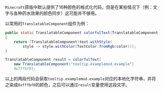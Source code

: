 `Minecraft`原版中默认提供了16种颜色的格式化代码，但是在某些情况下（例：文字与各种药水效果的颜色同步）这可能并不够用。

以常用的`TranslatableComponent`组件为例：

```java
public static TranslatableComponent colorfulText(TranslatableComponent text, int color)
{
    return (TranslatableComponent)text.withStyle(
        style -> style.withColor(TextColor.fromRgb(color)));
}
```
```java
TranslatableComponent result = colorfulText(
    new TranslatableComponent("tooltip.examplemod.example")
    0xfffbf0);
```

以上的两段代码会获取`tooltip.examplemod.example`对应的本地化字符串，并将之染成`0xfffbf0`的颜色，之后可以通过`result`变量使用这段文字。
